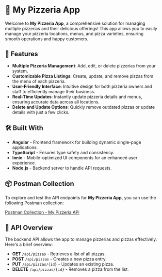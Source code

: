 # 🍕 **My Pizzeria App**

Welcome to **My Pizzeria App**, a comprehensive solution for managing multiple pizzerias and their delicious offerings! This app allows you to easily manage your pizzeria locations, menus, and pizza varieties, ensuring smooth operations and happy customers.

## 🌟 **Features**

- **Multiple Pizzeria Management**: Add, edit, or delete pizzerias from your system.
- **Customizable Pizza Listings**: Create, update, and remove pizzas from the menu of each pizzeria.
- **User-Friendly Interface**: Intuitive design for both pizzeria owners and staff to efficiently manage their business.
- **Real-Time Updates**: Instantly update pizzeria details and menus, ensuring accurate data across all locations.
- **Delete and Update Options**: Quickly remove outdated pizzas or update details with just a few clicks.

## 🛠️ **Built With**

- **Angular** - Frontend framework for building dynamic single-page applications.
- **TypeScript** - Ensures type safety and consistency.
- **Ionic** - Mobile-optimized UI components for an enhanced user experience.
- **Node.js** - Backend server to handle API requests.

## 📦 **Postman Collection**

To explore and test the API endpoints for **My Pizzeria App**, you can use the following Postman collection:

[Postman Collection - My Pizzeria API](https://www.postman.com/cynthia2003/workspace/Cynthia/collection/38432382-e703f1fc-05b1-4e01-ad69-9335ce1d4f27)

## 📄 **API Overview**

The backend API allows the app to manage pizzerias and pizzas effectively. Here's a brief overview:

- **GET** `/api/pizzas` - Retrieves a list of all pizzas.
- **POST** `/api/pizzas` - Creates a new pizza entry.
- **PUT** `/api/pizzas/{id}` - Updates an existing pizza.
- **DELETE** `/api/pizzas/{id}` - Removes a pizza from the list.

